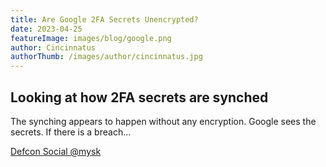```yaml
---
title: Are Google 2FA Secrets Unencrypted?
date: 2023-04-25
featureImage: images/blog/google.png
author: Cincinnatus
authorThumb: /images/author/cincinnatus.jpg
---
```


## Looking at how 2FA secrets are synched

The synching appears to happen without any encryption. Google sees the secrets. If there is a breach...

[Defcon Social @mysk](https://defcon.social/@mysk/110262313275622023)